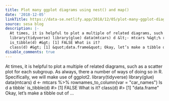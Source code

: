 ```yaml
---
title: Plot many ggplot diagrams using nest() and map()
date: '2018-12-05'
linkTitle: https://data-se.netlify.app/2018/12/05/plot-many-ggplot-diagrams-using-nest-and-map/
source: sesa blog
description: |-
  At times, it is helpful to plot a multiple of related diagrams, such as a scatter plot for each subgroup. As always, there a number of ways of doing so in R. Specifically, we will make use of ggplot2.
  library(tidyverse) library(glue) data(mtcars) d &lt;- mtcars %&gt;% rownames_to_column(var = &quot;car_names&quot;) Is d a tibble`
  is_tibble(d) #&gt; [1] FALSE What is it?
  class(d) #&gt; [1] &quot;data.frame&quot; Okay, let’s make a tibble out of ...
disable_comments: true
---
```

At times, it is helpful to plot a multiple of related diagrams, such as a scatter plot for each subgroup. As always, there a number of ways of doing so in R. Specifically, we will make use of ggplot2.
library(tidyverse) library(glue) data(mtcars) d &lt;- mtcars %&gt;% rownames_to_column(var = &quot;car_names&quot;) Is d a tibble`
is_tibble(d) #&gt; [1] FALSE What is it?
class(d) #&gt; [1] &quot;data.frame&quot; Okay, let’s make a tibble out of ...